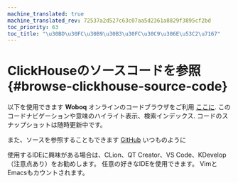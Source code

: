 ```yaml
---
machine_translated: true
machine_translated_rev: 72537a2d527c63c07aa5d2361a8829f3895cf2bd
toc_priority: 63
toc_title: "\u30BD\u30FC\u30B9\u30B3\u30FC\u30C9\u306E\u53C2\u7167"
---
```


# ClickHouseのソースコードを参照 {#browse-clickhouse-source-code}

以下を使用できます **Woboq** オンラインのコードブラウザをご利用 [ここに](https://clickhouse.com/codebrowser/ClickHouse/src/index.html). このコードナビゲーションや意味のハイライト表示、検索インデックス. コードのスナップショットは随時更新中です。

また、ソースを参照することもできます [GitHub](https://github.com/ClickHouse/ClickHouse) いつものように

使用するIDEに興味がある場合は、CLion、QT Creator、VS Code、KDevelop（注意点あり）をお勧めします。 任意の好きなIDEを使用できます。 VimとEmacsもカウントされます。
